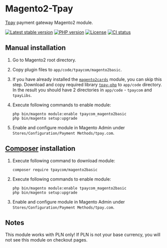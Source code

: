 # Magento2-Tpay

[Tpay](https://tpay.com) payment gateway Magento2 module.

[![Latest stable version](https://img.shields.io/packagist/v/tpaycom/magento2basic.svg?label=current%20version)](https://packagist.org/packages/tpaycom/magento2basic)
[![PHP version](https://img.shields.io/packagist/php-v/tpaycom/magento2basic.svg)](https://php.net)
[![License](https://img.shields.io/github/license/tpay-com/tpay-magento2-basic.svg)](LICENSE)
[![CI status](https://github.com/tpay-com/tpay-magento2-basic/actions/workflows/ci.yaml/badge.svg?branch=master)](https://github.com/tpay-com/tpay-magento2-basic/actions)

## Manual installation

1. Go to Magento2 root directory.

2. Copy plugin files to `app/code/tpaycom/magento2basic`.

3. If you have already installed the [`magento2cards`](https://github.com/tpay-com/tpay-magento2-cards) module, you can skip this step.
   Download and copy required library [`tpay-php`](https://github.com/tpay-com/tpay-php) to `app/code` directory. In the result you should have 2 directories in `app/code` - `tpaycom` and `tpayLibs`.

4. Execute following commands to enable module:
    ```console
    php bin/magento module:enable tpaycom_magento2basic
    php bin/magento setup:upgrade
    ```

5. Enable and configure module in Magento Admin under `Stores/Configuration/Payment Methods/tpay.com`.


## [Composer](https://getcomposer.org) installation

1. Execute following command to download module:
    ```console
    composer require tpaycom/magento2basic
    ```

2. Execute following commands to enable module:
    ```console
    php bin/magento module:enable tpaycom_magento2basic
    php bin/magento setup:upgrade
    ```

3. Enable and configure module in Magento Admin under `Stores/Configuration/Payment Methods/tpay.com`.


## Notes

This module works with PLN only! If PLN is not your base currency, you will not see this module on checkout pages.
